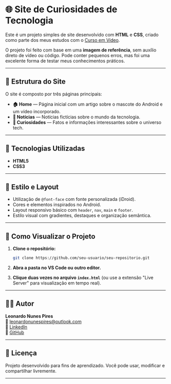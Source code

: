 
# 🌐 Site de Curiosidades de Tecnologia

Este é um projeto simples de site desenvolvido com **HTML** e **CSS**, criado como parte dos meus estudos com o [Curso em Vídeo](https://www.cursoemvideo.com/).

O projeto foi feito com base em uma **imagem de referência**, sem auxílio direto de vídeo ou código. Pode conter pequenos erros, mas foi uma excelente forma de testar meus conhecimentos práticos.

---

## 📁 Estrutura do Site

O site é composto por três páginas principais:

- **🏠 Home** — Página inicial com um artigo sobre o mascote do Android e um vídeo incorporado.
- **📰 Notícias** — Notícias fictícias sobre o mundo da tecnologia.
- **🧠 Curiosidades** — Fatos e informações interessantes sobre o universo tech.

---

## 🧰 Tecnologias Utilizadas

- **HTML5**
- **CSS3**

---

## 🎨 Estilo e Layout

- Utilização de `@font-face` com fonte personalizada (iDroid).
- Cores e elementos inspirados no Android.
- Layout responsivo básico com `header`, `nav`, `main` e `footer`.
- Estilo visual com gradientes, destaques e organização semântica.

---

## 🚀 Como Visualizar o Projeto

1. **Clone o repositório:**
   ```bash
   git clone https://github.com/seu-usuario/seu-repositorio.git
   ```

2. **Abra a pasta no VS Code ou outro editor.**

3. **Clique duas vezes no arquivo `index.html`** (ou use a extensão "Live Server" para visualização em tempo real).

---

## 🙋‍♂️ Autor

**Leonardo Nunes Pires**  
📧 leonardonunespires@outlook.com  
🔗 [LinkedIn](https://www.linkedin.com/in/leonardo-nunes-pires/)  
🐙 [GitHub](https://github.com/leonardo-nunes-pires)

---

## 📄 Licença

Projeto desenvolvido para fins de aprendizado. Você pode usar, modificar e compartilhar livremente.

---
